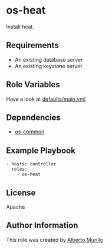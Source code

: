 os-heat
=======

Install heat.

Requirements
------------

* An existing database server
* An existing keystone server

Role Variables
--------------

Have a look at [defaults/main.yml](https://github.com/albertomurillo/ansible-openstack/blob/master/roles/os-heat/defaults/main.yml)

Dependencies
------------

* [os-common](https://github.com/albertomurillo/ansible-openstack/tree/master/roles/os-common)

Example Playbook
----------------

    - hosts: controller
      roles:
        - os-heat

License
-------

Apache

Author Information
------------------

This role was created by [Alberto Murillo](mailto:albertomurillosilva@gmail.com)

